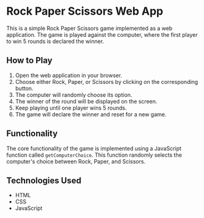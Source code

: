 # Rock Paper Scissors Web App

This is a simple Rock Paper Scissors game implemented as a web application. The game is played against the computer, where the first player to win 5 rounds is declared the winner.

## How to Play

1. Open the web application in your browser.
2. Choose either Rock, Paper, or Scissors by clicking on the corresponding button.
3. The computer will randomly choose its option.
4. The winner of the round will be displayed on the screen.
5. Keep playing until one player wins 5 rounds.
6. The game will declare the winner and reset for a new game.

## Functionality

The core functionality of the game is implemented using a JavaScript function called `getComputerChoice`. This function randomly selects the computer's choice between Rock, Paper, and Scissors.

## Technologies Used

- HTML
- CSS
- JavaScript
